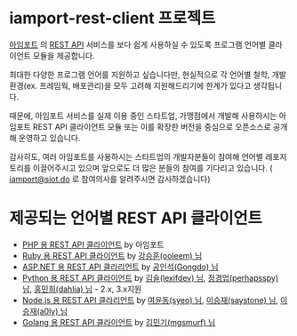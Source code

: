 # iamport-rest-client 프로젝트
[아임포트](http://www.iamport.kr) 의 [REST API](https://api.iamport.kr) 서비스를 보다 쉽게 사용하실 수 있도록 프로그램 언어별 클라이언트 모듈을 제공합니다.

최대한 다양한 프로그램 언어를 지원하고 싶습니다만, 현실적으로 각 언어별 철학, 개발환경(ex. 프레임웍, 배포관리)을 모두 고려해 지원해드리기에 한계가 있다고 생각됩니다.   

때문에, 아임포트 서비스를 실제 이용 중인 스타트업, 가맹점에서 개발해 사용하시는 아임포트 REST API 클라이언트 모듈 또는 이를 확장한 버전을 중심으로 오픈소스로 공개해 운영하고 있습니다.

감사히도, 여러 아임포트를 사용하시는 스타트업의 개발자분들이 참여해 언어별 레포지토리를 이끌어주시고 있으며 앞으로도 더 많은 분들의 참여를 기다리고 있습니다. ( iamport@siot.do 로 참여의사를 알려주시면 감사하겠습니다)

# 제공되는 언어별 REST API 클라이언트
* [PHP 용 REST API 클라이언트](https://github.com/iamport/iamport-rest-client-php) by 아임포트
* [Ruby 용 REST API 클라이언트](https://github.com/iamport/iamport-rest-client-ruby) by [강승훈(ooleem) 님](https://github.com/ooleem)
* [ASP.NET 용 REST API 클라리언트](https://github.com/gongdo/iamport-rest-client-net) by [공인석(Gongdo) 님](https://github.com/gongdo)
* [Python 용 REST API 클라이언트](https://github.com/iamport/iamport-rest-client-python) by [김슬(lexifdev) 님](https://github.com/lexifdev), [정경업(perhapsspy) 님](https://github.com/perhapsspy), [홍민희(dahlia) 님](https://github.com/dahlia) - 2.x, 3.x지원
* [Node.js 용 REST API 클라리언트](https://github.com/iamport/iamport-rest-client-nodejs) by [여윤동(syeo) 님](https://github.com/syeo), [이승재(saystone) 님](https://github.com/saystone), [이승재(a0ly) 님](https://github.com/a0ly)
* [Golang 용 REST API 클라이언트](https://github.com/mgsmurf/go-iamport) by [김민기(mgsmurf) 님](https://github.com/mgsmurf)